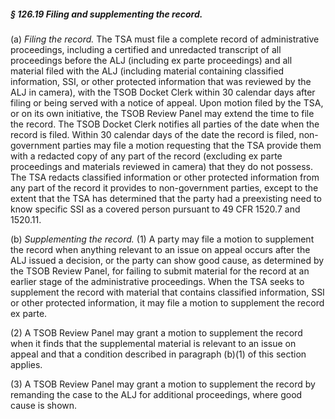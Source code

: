 ##### § 126.19 Filing and supplementing the record. #####

(a) *Filing the record.* The TSA must file a complete record of administrative proceedings, including a certified and unredacted transcript of all proceedings before the ALJ (including ex parte proceedings) and all material filed with the ALJ (including material containing classified information, SSI, or other protected information that was reviewed by the ALJ in camera), with the TSOB Docket Clerk within 30 calendar days after filing or being served with a notice of appeal. Upon motion filed by the TSA, or on its own initiative, the TSOB Review Panel may extend the time to file the record. The TSOB Docket Clerk notifies all parties of the date when the record is filed. Within 30 calendar days of the date the record is filed, non-government parties may file a motion requesting that the TSA provide them with a redacted copy of any part of the record (excluding ex parte proceedings and materials reviewed in camera) that they do not possess. The TSA redacts classified information or other protected information from any part of the record it provides to non-government parties, except to the extent that the TSA has determined that the party had a preexisting need to know specific SSI as a covered person pursuant to 49 CFR 1520.7 and 1520.11.

(b) *Supplementing the record.* (1) A party may file a motion to supplement the record when anything relevant to an issue on appeal occurs after the ALJ issued a decision, or the party can show good cause, as determined by the TSOB Review Panel, for failing to submit material for the record at an earlier stage of the administrative proceedings. When the TSA seeks to supplement the record with material that contains classified information, SSI or other protected information, it may file a motion to supplement the record ex parte.

(2) A TSOB Review Panel may grant a motion to supplement the record when it finds that the supplemental material is relevant to an issue on appeal and that a condition described in paragraph (b)(1) of this section applies.

(3) A TSOB Review Panel may grant a motion to supplement the record by remanding the case to the ALJ for additional proceedings, where good cause is shown.